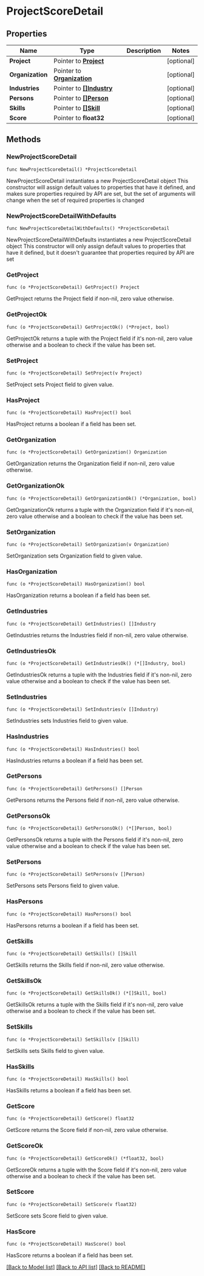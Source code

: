 # ProjectScoreDetail

## Properties

Name | Type | Description | Notes
------------ | ------------- | ------------- | -------------
**Project** | Pointer to [**Project**](Project.md) |  | [optional] 
**Organization** | Pointer to [**Organization**](Organization.md) |  | [optional] 
**Industries** | Pointer to [**[]Industry**](Industry.md) |  | [optional] 
**Persons** | Pointer to [**[]Person**](Person.md) |  | [optional] 
**Skills** | Pointer to [**[]Skill**](Skill.md) |  | [optional] 
**Score** | Pointer to **float32** |  | [optional] 

## Methods

### NewProjectScoreDetail

`func NewProjectScoreDetail() *ProjectScoreDetail`

NewProjectScoreDetail instantiates a new ProjectScoreDetail object
This constructor will assign default values to properties that have it defined,
and makes sure properties required by API are set, but the set of arguments
will change when the set of required properties is changed

### NewProjectScoreDetailWithDefaults

`func NewProjectScoreDetailWithDefaults() *ProjectScoreDetail`

NewProjectScoreDetailWithDefaults instantiates a new ProjectScoreDetail object
This constructor will only assign default values to properties that have it defined,
but it doesn't guarantee that properties required by API are set

### GetProject

`func (o *ProjectScoreDetail) GetProject() Project`

GetProject returns the Project field if non-nil, zero value otherwise.

### GetProjectOk

`func (o *ProjectScoreDetail) GetProjectOk() (*Project, bool)`

GetProjectOk returns a tuple with the Project field if it's non-nil, zero value otherwise
and a boolean to check if the value has been set.

### SetProject

`func (o *ProjectScoreDetail) SetProject(v Project)`

SetProject sets Project field to given value.

### HasProject

`func (o *ProjectScoreDetail) HasProject() bool`

HasProject returns a boolean if a field has been set.

### GetOrganization

`func (o *ProjectScoreDetail) GetOrganization() Organization`

GetOrganization returns the Organization field if non-nil, zero value otherwise.

### GetOrganizationOk

`func (o *ProjectScoreDetail) GetOrganizationOk() (*Organization, bool)`

GetOrganizationOk returns a tuple with the Organization field if it's non-nil, zero value otherwise
and a boolean to check if the value has been set.

### SetOrganization

`func (o *ProjectScoreDetail) SetOrganization(v Organization)`

SetOrganization sets Organization field to given value.

### HasOrganization

`func (o *ProjectScoreDetail) HasOrganization() bool`

HasOrganization returns a boolean if a field has been set.

### GetIndustries

`func (o *ProjectScoreDetail) GetIndustries() []Industry`

GetIndustries returns the Industries field if non-nil, zero value otherwise.

### GetIndustriesOk

`func (o *ProjectScoreDetail) GetIndustriesOk() (*[]Industry, bool)`

GetIndustriesOk returns a tuple with the Industries field if it's non-nil, zero value otherwise
and a boolean to check if the value has been set.

### SetIndustries

`func (o *ProjectScoreDetail) SetIndustries(v []Industry)`

SetIndustries sets Industries field to given value.

### HasIndustries

`func (o *ProjectScoreDetail) HasIndustries() bool`

HasIndustries returns a boolean if a field has been set.

### GetPersons

`func (o *ProjectScoreDetail) GetPersons() []Person`

GetPersons returns the Persons field if non-nil, zero value otherwise.

### GetPersonsOk

`func (o *ProjectScoreDetail) GetPersonsOk() (*[]Person, bool)`

GetPersonsOk returns a tuple with the Persons field if it's non-nil, zero value otherwise
and a boolean to check if the value has been set.

### SetPersons

`func (o *ProjectScoreDetail) SetPersons(v []Person)`

SetPersons sets Persons field to given value.

### HasPersons

`func (o *ProjectScoreDetail) HasPersons() bool`

HasPersons returns a boolean if a field has been set.

### GetSkills

`func (o *ProjectScoreDetail) GetSkills() []Skill`

GetSkills returns the Skills field if non-nil, zero value otherwise.

### GetSkillsOk

`func (o *ProjectScoreDetail) GetSkillsOk() (*[]Skill, bool)`

GetSkillsOk returns a tuple with the Skills field if it's non-nil, zero value otherwise
and a boolean to check if the value has been set.

### SetSkills

`func (o *ProjectScoreDetail) SetSkills(v []Skill)`

SetSkills sets Skills field to given value.

### HasSkills

`func (o *ProjectScoreDetail) HasSkills() bool`

HasSkills returns a boolean if a field has been set.

### GetScore

`func (o *ProjectScoreDetail) GetScore() float32`

GetScore returns the Score field if non-nil, zero value otherwise.

### GetScoreOk

`func (o *ProjectScoreDetail) GetScoreOk() (*float32, bool)`

GetScoreOk returns a tuple with the Score field if it's non-nil, zero value otherwise
and a boolean to check if the value has been set.

### SetScore

`func (o *ProjectScoreDetail) SetScore(v float32)`

SetScore sets Score field to given value.

### HasScore

`func (o *ProjectScoreDetail) HasScore() bool`

HasScore returns a boolean if a field has been set.


[[Back to Model list]](../README.md#documentation-for-models) [[Back to API list]](../README.md#documentation-for-api-endpoints) [[Back to README]](../README.md)


